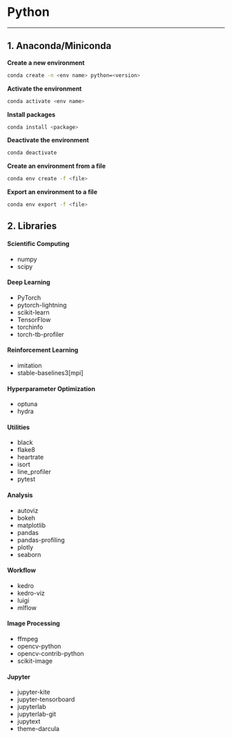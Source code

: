 # Python

---

## 1. Anaconda/Miniconda

**Create a new environment**

```bash
conda create -n <env name> python=<version>
```

**Activate the environment**

```bash
conda activate <env name>
```

**Install packages**

```bash
conda install <package>
```

**Deactivate the environment**

```bash
conda deactivate
```

**Create an environment from a file**

```bash
conda env create -f <file>
```

**Export an environment to a file**

```bash
conda env export -f <file>
```

## 2. Libraries

#### Scientific Computing

- numpy
- scipy

#### Deep Learning

- PyTorch
- pytorch-lightning
- scikit-learn
- TensorFlow
- torchinfo
- torch-tb-profiler

#### Reinforcement Learning

- imitation
- stable-baselines3[mpi]

#### Hyperparameter Optimization

- optuna
- hydra

#### Utilities

- black
- flake8
- heartrate
- isort
- line_profiler
- pytest

#### Analysis

- autoviz
- bokeh
- matplotlib
- pandas
- pandas-profiling
- plotly
- seaborn

#### Workflow

- kedro
- kedro-viz
- luigi
- mlflow

#### Image Processing

- ffmpeg
- opencv-python
- opencv-contrib-python
- scikit-image

#### Jupyter

- jupyter-kite
- jupyter-tensorboard
- jupyterlab
- jupyterlab-git
- jupytext
- theme-darcula

